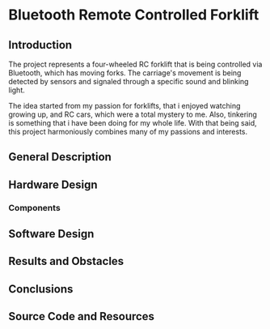 # Bluetooth Remote Controlled Forklift

## Introduction

The project represents a four-wheeled RC forklift that is being controlled via Bluetooth, which has moving forks. The carriage's movement is being detected by sensors and signaled through a specific sound and blinking light.

The idea started from my passion for forklifts, that i enjoyed watching growing up, and RC cars, which were a total mystery to me. Also, tinkering is something that i have been doing for my whole life. With that being said, this project harmoniously combines many of my passions and interests.

## General Description

## Hardware Design

### Components

## Software Design

## Results and Obstacles

## Conclusions

## Source Code and Resources

